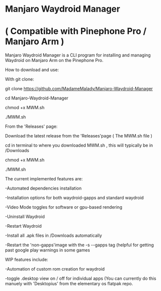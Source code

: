 # Manjaro Waydroid Manager   
# (  Compatible with Pinephone Pro / Manjaro Arm  )
Manjaro Waydroid Manager is a CLI program for installing and managing Waydroid on Manjaro Arm on the Pinephone Pro.

How to download and use:

With git clone:

git clone https://github.com/MadameMalady/Manjaro-Waydroid-Manager

cd Manjaro-Waydroid-Manager

chmod +x MWM.sh

./MWM.sh
    

From the 'Releases' page:

Download the latest release from the 'Releases'page (  The MWM.sh file  )

cd in terminal to where you downloaded MWM.sh , this will typically be in /Downloads

chmod +x MWM.sh

./MWM.sh




The current implemented features are:

-Automated dependencies installation

-Installation options for both waydroid-gapps and standard waydroid

-Video Mode toggles for software or gpu-based rendering

-Uninstall Waydroid

-Restart Waydroid

-Install all .apk files in /Downloads automatically

-Restart the 'non-gapps'image with the -s --gapps tag (helpful for getting past google play warnings in some games



WIP features include:

-Automation of custom rom creation for waydroid

-toggle .desktop view on / off for individual apps (You can currently do this manuely with 'Desktopius' from the elementary os flatpak repo.
